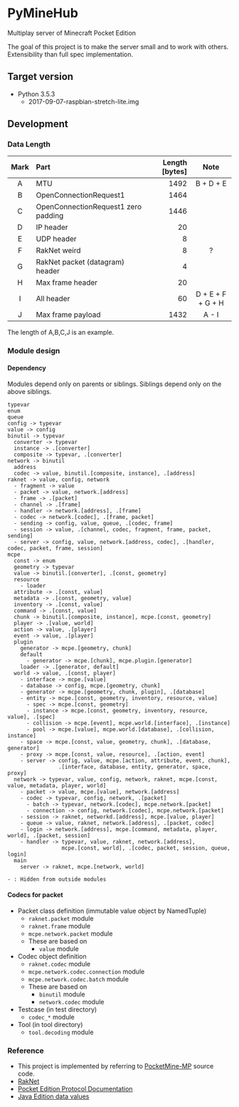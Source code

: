 # PyMineHub

Multiplay server of Minecraft Pocket Edition

The goal of this project is to make the server small and to work with others.
Extensibility than full spec implementation.

## Target version

- Python 3.5.3
  - 2017-09-07-raspbian-stretch-lite.img

## Development

### Data Length

| Mark | Part | Length [bytes] | Note |
|:---:|:---|---:|:---:|
| A | MTU | 1492 | B + D + E |
| B | OpenConnectionRequest1 | 1464 | |
| C | OpenConnectionRequest1 zero padding | 1446 | |
| D | IP header | 20 | |
| E | UDP header | 8 | |
| F | RakNet weird | 8 | ? | 
| G | RakNet packet (datagram) header | 4 | |
| H | Max frame header | 20 | |
| I | All header | 60 | D + E + F + G + H |
| J | Max frame payload | 1432 | A - I |

The length of A,B,C,J is an example.

### Module design

#### Dependency

Modules depend only on parents or siblings. Siblings depend only on the above siblings.

```
typevar
enum
queue
config -> typevar
value -> config
binutil -> typevar
  converter -> typevar
  instance -> .[converter]
  composite -> typevar, .[converter]
network -> binutil
  address
  codec -> value, binutil.[composite, instance], .[address]
raknet -> value, config, network
  - fragment -> value
  - packet -> value, network.[address]
  - frame -> .[packet]
  - channel -> .[frame]
  - handler -> network.[address], .[frame]
  - codec -> network.[codec], .[frame, packet]
  - sending -> config, value, queue, .[codec, frame]
  - session -> value, .[channel, codec, fragment, frame, packet, sending]
  - server -> config, value, network.[address, codec], .[handler, codec, packet, frame, session]
mcpe
  const -> enum
  geometry -> typevar
  value -> binutil.[converter], .[const, geometry]
  resource
    - loader
  attribute -> .[const, value]
  metadata -> .[const, geometry, value]
  inventory -> .[const, value]
  command -> .[const, value]
  chunk -> binutil.[composite, instance], mcpe.[const, geometry]
  player -> .[value, world]
  action -> value, .[player]
  event -> value, .[player]
  plugin
    generator -> mcpe.[geometry, chunk]
    default
      - generator -> mcpe.[chunk], mcpe.plugin.[generator]
    loader -> .[generator, default]
  world -> value, .[const, player]
    - interface -> mcpe.[value]
    - database -> config, mcpe.[geometry, chunk]
    - generator -> mcpe.[geometry, chunk, plugin], .[database]
    - entity -> mcpe.[const, geometry, inventory, resource, value]
      - spec -> mcpe.[const, geometry]
      - instance -> mcpe.[const, geometry, inventory, resource, value], .[spec]
      - collision -> mcpe.[event], mcpe.world.[interface], .[instance]
      - pool -> mcpe.[value], mcpe.world.[database], .[collision, instance]
    - space -> mcpe.[const, value, geometry, chunk], .[database, generator]
    - proxy -> mcpe.[const, value, resource], .[action, event]
    - server -> config, value, mcpe.[action, attribute, event, chunk],
                .[interface, database, entity, generator, space, proxy]
  network -> typevar, value, config, network, raknet, mcpe.[const, value, metadata, player, world]
    - packet -> value, mcpe.[value], network.[address]
    - codec -> typevar, config, network, .[packet]
      - batch -> typevar, network.[codec], mcpe.network.[packet]
      - connection -> config, network.[codec], mcpe.network.[packet]
    - session -> raknet, networkd.[address], mcpe.[value, player]
    - queue -> value, raknet, network.[address], .[packet, codec]
    - login -> network.[address], mcpe.[command, metadata, player, world], .[packet, session]
    - handler -> typevar, value, raknet, network.[address],
                 mcpe.[const, world], .[codec, packet, session, queue, login]
  main
    server -> raknet, mcpe.[network, world]

- : Hidden from outside modules
```

#### Codecs for packet

- Packet class definition (immutable value object by NamedTuple)
  - `raknet.packet` module
  - `raknet.frame` module
  - `mcpe.network.packet` module
  - These are based on
    - `value` module
- Codec object definition
  - `raknet.codec` module
  - `mcpe.network.codec.connection` module
  - `mcpe.network.codec.batch` module
  - These are based on
    - `binutil` module
    - `network.codec` module
- Testcase (in test directory)
  - `codec_*` module
- Tool (in tool directory)
  - `tool.decoding` module

### Reference

- This project is implemented by referring to [PocketMine-MP](https://github.com/pmmp/PocketMine-MP) source code.
- [RakNet](http://www.raknet.net/raknet/manual/systemoverview.html)
- [Pocket Edition Protocol Documentation](http://wiki.vg/Pocket_Edition_Protocol_Documentation)
- [Java Edition data values](https://minecraft.gamepedia.com/Java_Edition_data_values)